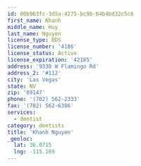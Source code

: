 ```yaml
---
id: 00b963fc-3d5a-4275-bc9b-64b4bd32c5c6
first_name: Khanh
middle_name: Huy
last_name: Nguyen
license_type: DDS
license_number: '4186'
license_status: Active
license_expiration: '42185'
address: '9330 W Flamingo Rd'
address_2: '#112'
city: 'Las Vegas'
state: NV
zip: '89147'
phone: '(702) 562-2333'
fax: '(702) 562-6386'
services:
  - dentist
category: dentists
title: 'Khanh Nguyen'
_geoloc:
  lat: 36.0715
  lng: -115.189
---
```

